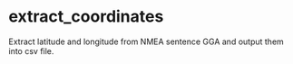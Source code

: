 # extract_coordinates
Extract latitude and longitude from NMEA sentence GGA and output them into csv file.
